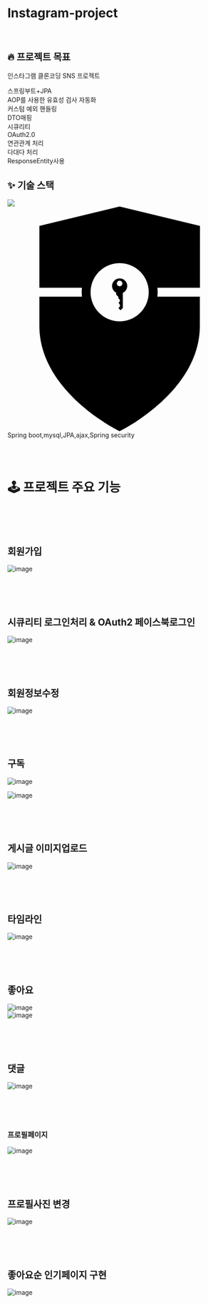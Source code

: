 # Instagram-project

<br>

## 🔥 프로젝트 목표
인스타그램 클론코딩 SNS 프로젝트

스프링부트+JPA      
AOP를 사용한 유효성 검사 자동화      
커스텀 예외 핸들링  
DTO매핑    
시큐리티     
OAuth2.0      
연관관계 처리     
다대다 처리     
ResponseEntity사용   


## ✨ 기술 스택
<img src="https://img.shields.io/badge/표시할이름-색상?style=for-the-badge&logo=기술스택아이콘&logoColor=white">
<svg role="img" viewBox="0 0 24 24" xmlns="http://www.w3.org/2000/svg"><title>Spring Security</title><path d="M20.59 2.066 11.993 0 3.41 2.066v6.612h4.557a3.804 3.804 0 0 0 0 .954H3.41v3.106C3.41 19.867 11.994 24 11.994 24s8.582-4.133 8.582-11.258V9.635h-4.545a3.616 3.616 0 0 0 0-.954h4.558zM12 12.262h-.006a3.109 3.109 0 1 1 .006 0zm-.006-4.579a.804.804 0 0 0-.37 1.52v.208l.238.237v.159l.159.159v.159l-.14.14.15.246v.159l-.16.189.223.222.246-.246V9.218a.804.804 0 0 0-.346-1.535zm0 .836a.299.299 0 1 1 .298-.299.299.299 0 0 1-.298.3z"/></svg>
Spring boot,mysql,JPA,ajax,Spring security

<br><br>
# 🕹 프로젝트 주요 기능

<br><br><br>

## 회원가입
![image](https://user-images.githubusercontent.com/129291690/235377145-181f1694-5041-4cff-a3e5-d0f1b01192c7.png)

<br><br><br>


## 시큐리티 로그인처리 & OAuth2 페이스북로그인

![image](https://user-images.githubusercontent.com/129291690/235376496-472f709c-c021-4a70-880d-bd9b307827a1.png)

<br><br><br>



## 회원정보수정
![image](https://user-images.githubusercontent.com/129291690/235376529-e683e28c-874c-4690-a788-2d0bd21e9f03.png)


<br><br><br>


## 구독 
![image](https://user-images.githubusercontent.com/129291690/235377569-67e3b96d-8fb6-47f8-8785-4c99cf121273.png)

![image](https://user-images.githubusercontent.com/129291690/235377563-7f3e2e50-fbe3-42aa-9a8b-a10eaf678cff.png)



<br><br><br>


## 게시글 이미지업로드
![image](https://user-images.githubusercontent.com/129291690/235376767-e2e6feab-c8b8-4023-960d-4ea47b258411.png)

<br><br><br>



## 타임라인
![image](https://user-images.githubusercontent.com/129291690/235377752-826166a8-734b-4053-80d3-0011ba258d73.png)


<br><br><br>

## 좋아요
![image](https://user-images.githubusercontent.com/129291690/235377906-42de65f6-7f56-408f-a587-05bc7fa26caf.png)
<br>
![image](https://user-images.githubusercontent.com/129291690/235377994-54993346-a671-4f33-a80b-3d98d9593013.png)




<br><br><br>

## 댓글
![image](https://user-images.githubusercontent.com/129291690/235377432-8687d742-3bbd-49e9-a005-0abf33bad67f.png)


<br><br><br>

### 프로필페이지
![image](https://user-images.githubusercontent.com/129291690/235377537-2419f23b-1e18-4c8e-8c95-49a24fbd1871.png)


<br><br><br>


## 프로필사진 변경
![image](https://user-images.githubusercontent.com/129291690/235377934-e882a74b-205b-4e55-a03a-5edea87c9c67.png)


<br><br><br>


## 좋아요순 인기페이지 구현
![image](https://user-images.githubusercontent.com/129291690/235377613-d5825dc5-da56-4a44-a362-e65563dcd7eb.png)

















